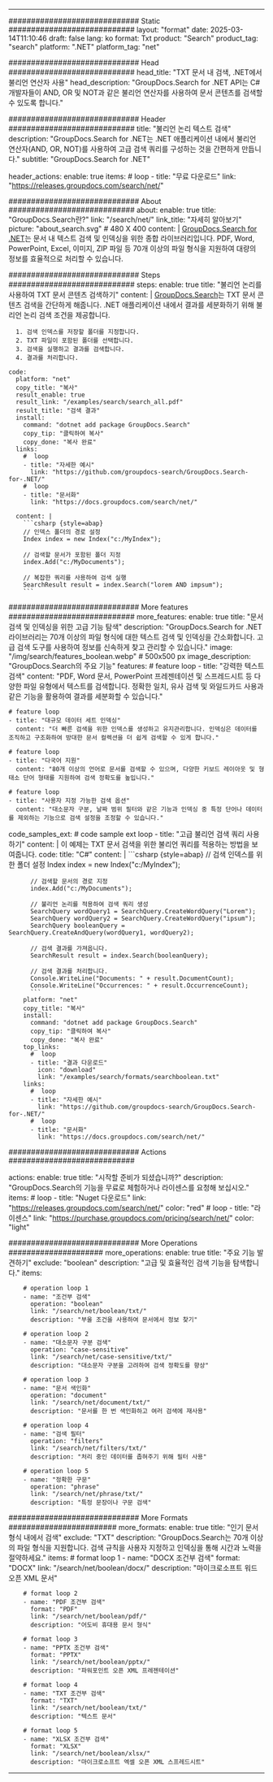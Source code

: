 
---
############################# Static ############################
layout: "format"
date:  2025-03-14T11:10:46
draft: false
lang: ko
format: Txt
product: "Search"
product_tag: "search"
platform: ".NET"
platform_tag: "net"

############################# Head ############################
head_title: "TXT 문서 내 검색, .NET에서 불리언 연산자 사용"
head_description: "GroupDocs.Search for .NET API는 C# 개발자들이 AND, OR 및 NOT과 같은 불리언 연산자를 사용하여 문서 콘텐츠를 검색할 수 있도록 합니다."

############################# Header ############################
title: "불리언 논리 텍스트 검색" 
description: "GroupDocs.Search for .NET는 .NET 애플리케이션 내에서 불리언 연산자(AND, OR, NOT)를 사용하여 고급 검색 쿼리를 구성하는 것을 간편하게 만듭니다."
subtitle: "GroupDocs.Search for .NET" 

header_actions:
  enable: true
  items:
    #  loop
    - title: "무료 다운로드"
      link: "https://releases.groupdocs.com/search/net/"
      
############################# About ############################
about:
    enable: true
    title: "GroupDocs.Search란?"
    link: "/search/net/"
    link_title: "자세히 알아보기"
    picture: "about_search.svg" # 480 X 400
    content: |
       [GroupDocs.Search for .NET](/search/net/)는 문서 내 텍스트 검색 및 인덱싱을 위한 종합 라이브러리입니다. PDF, Word, PowerPoint, Excel, 이미지, ZIP 파일 등 70개 이상의 파일 형식을 지원하여 대량의 정보를 효율적으로 처리할 수 있습니다.

############################# Steps ############################
steps:
    enable: true
    title: "불리언 논리를 사용하여 TXT 문서 콘텐츠 검색하기"
    content: |
      [GroupDocs.Search](/search/net/)는 TXT 문서 콘텐츠 검색을 간단하게 해줍니다. .NET 애플리케이션 내에서 결과를 세분화하기 위해 불리언 논리 검색 조건을 제공합니다.
      
      1. 검색 인덱스를 저장할 폴더를 지정합니다.
      2. TXT 파일이 포함된 폴더를 선택합니다.
      3. 검색을 실행하고 결과를 검색합니다.
      4. 결과를 처리합니다.
   
    code:
      platform: "net"
      copy_title: "복사"
      result_enable: true
      result_link: "/examples/search/search_all.pdf"
      result_title: "검색 결과"
      install:
        command: "dotnet add package GroupDocs.Search"
        copy_tip: "클릭하여 복사"
        copy_done: "복사 완료"
      links:
        #  loop
        - title: "자세한 예시"
          link: "https://github.com/groupdocs-search/GroupDocs.Search-for-.NET/"
        #  loop
        - title: "문서화"
          link: "https://docs.groupdocs.com/search/net/"
          
      content: |
        ```csharp {style=abap}
        // 인덱스 폴더의 경로 설정
        Index index = new Index("c:/MyIndex");

        // 검색할 문서가 포함된 폴더 지정
        index.Add("c:/MyDocuments");

        // 복잡한 쿼리를 사용하여 검색 실행
        SearchResult result = index.Search("lorem AND impsum");
        ```            

############################# More features ############################
more_features:
  enable: true
  title: "문서 검색 및 인덱싱을 위한 고급 기능 탐색"
  description: "GroupDocs.Search for .NET 라이브러리는 70개 이상의 파일 형식에 대한 텍스트 검색 및 인덱싱을 간소화합니다. 고급 검색 도구를 사용하여 정보를 신속하게 찾고 관리할 수 있습니다."
  image: "/img/search/features_boolean.webp" # 500x500 px
  image_description: "GroupDocs.Search의 주요 기능"
  features:
    # feature loop
    - title: "강력한 텍스트 검색"
      content: "PDF, Word 문서, PowerPoint 프레젠테이션 및 스프레드시트 등 다양한 파일 유형에서 텍스트를 검색합니다. 정확한 일치, 유사 검색 및 와일드카드 사용과 같은 기능을 활용하여 결과를 세분화할 수 있습니다."

    # feature loop
    - title: "대규모 데이터 세트 인덱싱"
      content: "더 빠른 검색을 위한 인덱스를 생성하고 유지관리합니다. 인덱싱은 데이터를 조직하고 구조화하여 방대한 문서 컬렉션을 더 쉽게 검색할 수 있게 합니다."

    # feature loop
    - title: "다국어 지원"
      content: "80개 이상의 언어로 문서를 검색할 수 있으며, 다양한 키보드 레이아웃 및 형태소 단어 형태를 지원하여 검색 정확도를 높입니다."

    # feature loop
    - title: "사용자 지정 가능한 검색 옵션"
      content: "대소문자 구분, 날짜 범위 필터와 같은 기능과 인덱싱 중 특정 단어나 데이터를 제외하는 기능으로 검색 설정을 조정할 수 있습니다."
      
  code_samples_ext:
    # code sample ext loop
    - title: "고급 불리언 검색 쿼리 사용하기"
      content: |
        이 예제는 TXT 문서 검색을 위한 불리언 쿼리를 적용하는 방법을 보여줍니다.
      code:
        title: "C#"
        content: |
          ```csharp {style=abap}
          // 검색 인덱스를 위한 폴더 설정
          Index index = new Index("c:/MyIndex");
              
          // 검색할 문서의 경로 지정
          index.Add("c:/MyDocuments");

          // 불리언 논리를 적용하여 검색 쿼리 생성
          SearchQuery wordQuery1 = SearchQuery.CreateWordQuery("Lorem");
          SearchQuery wordQuery2 = SearchQuery.CreateWordQuery("ipsum");
          SearchQuery booleanQuery = SearchQuery.CreateAndQuery(wordQuery1, wordQuery2);

          // 검색 결과를 가져옵니다.
          SearchResult result = index.Search(booleanQuery);
          
          // 검색 결과를 처리합니다.
          Console.WriteLine("Documents: " + result.DocumentCount);
          Console.WriteLine("Occurrences: " + result.OccurrenceCount);
          ```
        platform: "net"
        copy_title: "복사"
        install:
          command: "dotnet add package GroupDocs.Search"
          copy_tip: "클릭하여 복사"
          copy_done: "복사 완료"
        top_links:
          #  loop
          - title: "결과 다운로드"
            icon: "download"
            link: "/examples/search/formats/searchboolean.txt"
        links:
          #  loop
          - title: "자세한 예시"
            link: "https://github.com/groupdocs-search/GroupDocs.Search-for-.NET/"
          #  loop
          - title: "문서화"
            link: "https://docs.groupdocs.com/search/net/"
            

            


############################# Actions ############################

actions:
  enable: true
  title: "시작할 준비가 되셨습니까?"
  description: "GroupDocs.Search의 기능을 무료로 체험하거나 라이센스를 요청해 보십시오."
  items:
    #  loop
    - title: "Nuget 다운로드"
      link: "https://releases.groupdocs.com/search/net/"
      color: "red"
        #  loop
    - title: "라이센스"
      link: "https://purchase.groupdocs.com/pricing/search/net/"
      color: "light"


############################# More Operations #####################
more_operations:
    enable: true
    title: "주요 기능 발견하기"
    exclude: "boolean"
    description: "고급 및 효율적인 검색 기능을 탐색합니다."
    items: 
          
        # operation loop 1
        - name: "조건부 검색"
          operation: "boolean"
          link: "/search/net/boolean/txt/"
          description: "부울 조건을 사용하여 문서에서 정보 찾기"

        # operation loop 2
        - name: "대소문자 구분 검색"
          operation: "case-sensitive"
          link: "/search/net/case-sensitive/txt/"
          description: "대소문자 구분을 고려하여 검색 정확도를 향상"

        # operation loop 3
        - name: "문서 색인화"
          operation: "document"
          link: "/search/net/document/txt/"
          description: "문서를 한 번 색인화하고 여러 검색에 재사용"

        # operation loop 4
        - name: "검색 필터"
          operation: "filters"
          link: "/search/net/filters/txt/"
          description: "처리 중인 데이터를 좁혀주기 위해 필터 사용"

        # operation loop 5
        - name: "정확한 구문"
          operation: "phrase"
          link: "/search/net/phrase/txt/"
          description: "특정 문장이나 구문 검색"
          
        
          
############################# More Formats ########################
more_formats:
    enable: true
    title: "인기 문서 형식 내에서 검색"
    exclude: "TXT"
    description: "GroupDocs.Search는 70개 이상의 파일 형식을 지원합니다. 검색 규칙을 사용자 지정하고 인덱싱을 통해 시간과 노력을 절약하세요."
    items: 
        # format loop 1
        - name: "DOCX 조건부 검색"
          format: "DOCX"
          link: "/search/net/boolean/docx/"
          description: "마이크로소프트 워드 오픈 XML 문서"
          
        # format loop 2
        - name: "PDF 조건부 검색"
          format: "PDF"
          link: "/search/net/boolean/pdf/"
          description: "어도비 휴대용 문서 형식"
          
        # format loop 3
        - name: "PPTX 조건부 검색"
          format: "PPTX"
          link: "/search/net/boolean/pptx/"
          description: "파워포인트 오픈 XML 프레젠테이션"

        # format loop 4
        - name: "TXT 조건부 검색"
          format: "TXT"
          link: "/search/net/boolean/txt/"
          description: "텍스트 문서"
          
        # format loop 5
        - name: "XLSX 조건부 검색"
          format: "XLSX"
          link: "/search/net/boolean/xlsx/"
          description: "마이크로소프트 엑셀 오픈 XML 스프레드시트"
  

---